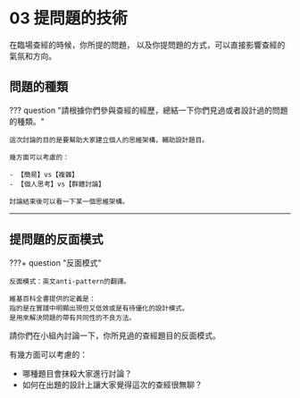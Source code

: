 # 03 提問題的技術

在臨場查經的時候，你所提的問題，
以及你提問題的方式，可以直接影響查經的氣氛和方向。

## 問題的種類

??? question "請根據你們參與查經的經歷，總結一下你們見過或者設計過的問題的種類。"

    這次討論的目的是要幫助大家建立個人的思維架構，輔助設計題目。

    幾方面可以考慮的：

    - 【簡易】vs【複雜】
    - 【個人思考】vs【群體討論】

    討論結束後可以看一下某一個思維架構。

-----

## 提問題的反面模式


???+ question "反面模式"

    反面模式：英文anti-pattern的翻譯。

    維基百科全書提供的定義是：
    指的是在實踐中明顯出現但又低效或是有待優化的設計模式。
    是用來解決問題的帶有共同性的不良方法。

請你們在小組內討論一下，你所見過的查經題目的反面模式。

有幾方面可以考慮的：

- 哪種題目會抹殺大家進行討論？
- 如何在出題的設計上讓大家覺得這次的查經很無聊？
